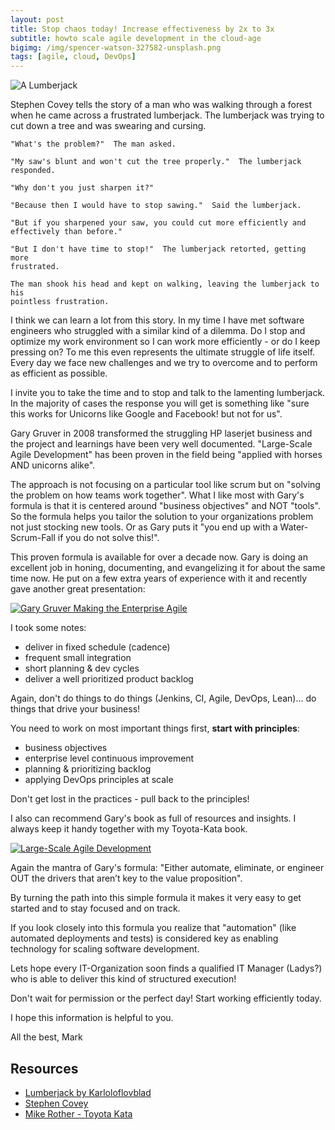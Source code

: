 ```yaml
---
layout: post
title: Stop chaos today! Increase effectiveness by 2x to 3x
subtitle: howto scale agile development in the cloud-age
bigimg: /img/spencer-watson-327582-unsplash.png
tags: [agile, cloud, DevOps]
---
```


![A Lumberjack](https://upload.wikimedia.org/wikipedia/commons/3/3d/John_as_a_lumberjack.jpg)

Stephen Covey tells the story of a man who was walking through a forest when he came across a frustrated lumberjack. The lumberjack was trying to cut down a tree and was swearing and cursing.

~~~
"What's the problem?"  The man asked.

"My saw's blunt and won't cut the tree properly."  The lumberjack responded.

"Why don't you just sharpen it?"

"Because then I would have to stop sawing."  Said the lumberjack.

"But if you sharpened your saw, you could cut more efficiently and 
effectively than before."

"But I don't have time to stop!"  The lumberjack retorted, getting more 
frustrated.

The man shook his head and kept on walking, leaving the lumberjack to his 
pointless frustration.
~~~


I think we can learn a lot from this story. In my time I have met software engineers who struggled with a similar kind of a dilemma. Do I stop and optimize my work environment so I can work more efficiently - or do I keep pressing on? To me this even represents the ultimate struggle of life itself. Every day we face new challenges and we try to overcome and to perform as efficient as possible.

I invite you to take the time and to stop and talk to the lamenting lumberjack. In the majority of cases the response you will get is something like "sure this works for Unicorns like Google and Facebook! but not for us".

Gary Gruver in 2008 transformed the struggling HP laserjet business and the project and learnings have been very well documented. "Large-Scale Agile Development" has been proven in the field being "applied with horses AND unicorns alike". 

The approach is not focusing on a particular tool like scrum but on "solving the problem on how teams work together". What I like most with Gary's formula is that it is centered around "business objectives" and NOT "tools". So the formula helps you tailor the solution to your organizations problem not just stocking new tools. Or as Gary puts it "you end up with a Water-Scrum-Fall if you do not solve this!".

This proven formula is available for over a decade now. Gary is doing an excellent job in honing, documenting, and evangelizing it for about the same time now. He put on a few extra years of experience with it and recently gave another great presentation:

[![Gary Gruver Making the Enterprise Agile](https://img.youtube.com/vi/Z2HPFyB_BIs/0.jpg)](https://www.youtube.com/watch?v=Z2HPFyB_BIs)


I took some notes:

- deliver in fixed schedule (cadence)
- frequent small integration
- short planning & dev cycles
- deliver a well prioritized product backlog

Again, don't do things to do things (Jenkins, CI, Agile, DevOps, Lean)... do things that drive your business!

You need to work on most important things first, **start with principles**:

- business objectives
- enterprise level continuous improvement
- planning & prioritizing backlog
- applying DevOps principles at scale


Don't get lost in the practices - pull back to the principles!


I also can recommend Gary's book as full of resources and insights. I always keep it handy together with my Toyota-Kata book.

[![Large-Scale Agile Development](https://images-na.ssl-images-amazon.com/images/I/513cZZuBiYL._SX387_BO1,204,203,200_.jpg)](https://www.amazon.com/Practical-Approach-Large-Scale-Agile-Development/dp/0321821726)

Again the mantra of Gary's formula: "Either automate, eliminate, or engineer OUT the drivers that aren’t key to the value proposition".

By turning the path into this simple formula it makes it very easy to get started and to stay focused and on track.

If you look closely into this formula you realize that "automation" (like automated deployments and tests) is considered key as enabling technology for scaling software development. 


Lets hope every IT-Organization soon finds a qualified IT Manager (Ladys?) who is able to deliver this kind of structured execution!

Don't wait for permission or the perfect day! Start working efficiently today.


I hope this information is helpful to you.

All the best, Mark


## Resources

* [Lumberjack by Karloloflovblad](https://commons.wikimedia.org/wiki/File:John_as_a_lumberjack.jpg)
* [Stephen Covey](https://en.wikipedia.org/wiki/Stephen_Covey)
* [Mike Rother - Toyota Kata](https://www.youtube.com/watch?v=fYoppX3VHIY)
